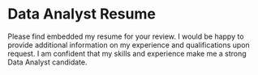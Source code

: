 # Data Analyst Resume

Please find embedded my resume for your review. I would be happy to provide additional information on my experience and qualifications upon request. I am confident that my skills and experience make me a strong Data Analyst candidate. 
